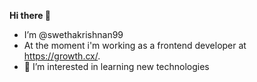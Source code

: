  <b> Hi there 👋 </b>
 
- I’m @swethakrishnan99
- At the moment i'm working as a frontend developer at https://growth.cx/.
- 👀 I’m interested in learning new technologies
<!-- - 🌱 I’m currently learning javascript
- 💞️ I’m looking to collaborate on ... -->
<!-- - 📫 How to reach me  -->

<!---
swethakrishnan99/swethakrishnan99 is a ✨ special ✨ repository because its `README.md` (this file) appears on your GitHub profile.
You can click the Preview link to take a look at your changes.
--->
